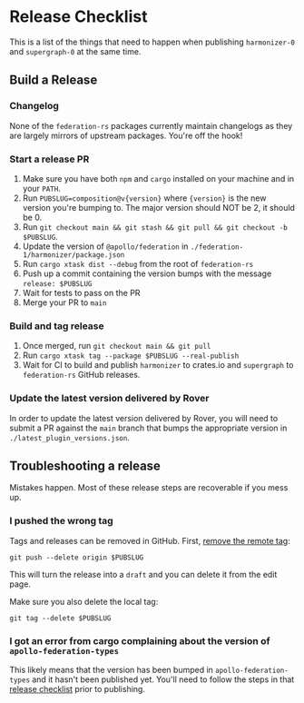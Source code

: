 # Release Checklist

This is a list of the things that need to happen when publishing `harmonizer-0` and `supergraph-0` at the same time.

## Build a Release

### Changelog

None of the `federation-rs` packages currently maintain changelogs as they are largely mirrors of upstream packages. You're off the hook!

### Start a release PR

1. Make sure you have both `npm` and `cargo` installed on your machine and in your `PATH`.
1. Run `PUBSLUG=composition@v{version}` where `{version}` is the new version you're bumping to. The major version should NOT be 2, it should be 0.
1. Run `git checkout main && git stash && git pull && git checkout -b $PUBSLUG`.
1. Update the version of `@apollo/federation` in `./federation-1/harmonizer/package.json`
1. Run `cargo xtask dist --debug` from the root of `federation-rs`
1. Push up a commit containing the version bumps with the message `release: $PUBSLUG`
1. Wait for tests to pass on the PR
1. Merge your PR to `main`

### Build and tag release

1. Once merged, run `git checkout main && git pull`
1. Run `cargo xtask tag --package $PUBSLUG --real-publish`
1. Wait for CI to build and publish `harmonizer` to crates.io and `supergraph` to `federation-rs` GitHub releases.

### Update the latest version delivered by Rover

In order to update the latest version delivered by Rover, you will need to submit a PR against the `main` branch that bumps the appropriate version in `./latest_plugin_versions.json`.

## Troubleshooting a release

Mistakes happen. Most of these release steps are recoverable if you mess up.

### I pushed the wrong tag

Tags and releases can be removed in GitHub. First, [remove the remote tag](https://stackoverflow.com/questions/5480258/how-to-delete-a-remote-tag):

```console
git push --delete origin $PUBSLUG
```

This will turn the release into a `draft` and you can delete it from the edit page.

Make sure you also delete the local tag:

```console
git tag --delete $PUBSLUG
```

### I got an error from cargo complaining about the version of `apollo-federation-types`

This likely means that the version has been bumped in `apollo-federation-types` and it hasn't been published yet. You'll need to follow the steps in that [release checklist](../apollo-federation-types/RELEASE_CHECKLIST.md) prior to publishing.
